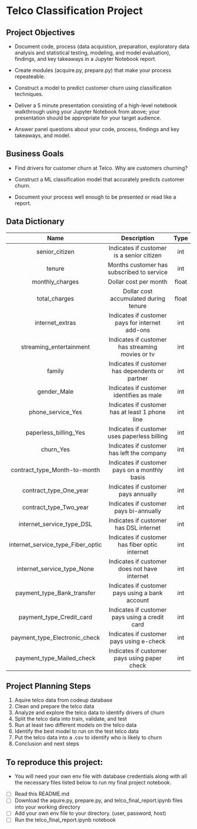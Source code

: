 # Telco Classification Project


## Project Objectives

- Document code, process (data acquistion, preparation, exploratory data analysis and statistical testing, modeling, and model evaluation), findings, and key takeaways in a Jupyter Notebook report.

- Create modules (acquire.py, prepare.py) that make your process repeateable.

- Construct a model to predict customer churn using classification techniques.

- Deliver a 5 minute presentation consisting of a high-level notebook walkthrough using your Jupyter Notebook from above; your presentation should be appropriate for your target audience.

- Answer panel questions about your code, process, findings and key takeaways, and model.

## Business Goals

- Find drivers for customer churn at Telco. Why are customers churning?

- Construct a ML classification model that accurately predicts customer churn.

- Document your process well enough to be presented or read like a report.

## Data Dictionary

Name | Description | Type
:---: | :---: | :---:
senior_citizen | Indicates if customer is a senior citizen | int
tenure | Months customer has subscribed to service | int
monthly_charges | Dollar cost per month | float
total_charges | Dollar cost accumulated during tenure | float
internet_extras | Indicates if customer pays for internet add-ons | int
streaming_entertainment | Indicates if customer has streaming movies or tv | int
family | Indicates if customer has dependents or partner | int
gender_Male | Indicates if customer identifies as male | int
phone_service_Yes | Indicates if customer has at least 1 phone line | int
paperless_billing_Yes | Indicates if customer uses paperless billing | int
churn_Yes | Indicates if customer has left the company | int
contract_type_Month-to-month | Indicates if customer pays on a monthly basis | int
contract_type_One_year | Indicates if customer pays annually | int
contract_type_Two_year | Indicates if customer pays bi-annually | int
internet_service_type_DSL | Indicates if customer has DSL internet | int
internet_service_type_Fiber_optic | Indicates if customer has fiber optic internet | int
internet_service_type_None | Indicates if customer does not have internet | int
payment_type_Bank_transfer | Indicates if customer pays using a bank account | int
payment_type_Credit_card | Indicates if customer pays using a credit card | int
payment_type_Electronic_check | Indicates if customer pays using e-check | int
payment_type_Mailed_check | Indicates if customer pays using paper check | int


## Project Planning Steps

1. Aquire telco data from codeup database
2. Clean and prepare the telco data
3. Analyze and explore the telco data to identify drivers of churn
4. Split the telco data into train, validate, and test
5. Run at least two different models on the telco data
6. Identify the best model to run on the test telco data
7. Put the telco data into a .csv to identify who is likely to churn
8. Conclusion and next steps


## To reproduce this project:

- You will need your own env file with database credentials along with all the necessary files listed below to run my final project notebook. 

- [ ] Read this README.md
- [ ] Download the aquire.py, prepare.py, and telco_final_report.ipynb files into your working directory
- [ ] Add your own env file to your directory. (user, password, host)
- [ ] Run the telco_final_report.ipynb notebook
